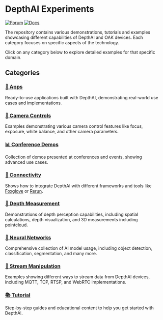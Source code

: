 # DepthAI Experiments

[![Forum](https://img.shields.io/badge/Forum-discuss-orange)](https://discuss.luxonis.com/)
[![Docs](https://img.shields.io/badge/Docs-DepthAI-yellow)](https://docs.luxonis.com)

The repository contains various demonstrations, tutorials and examples showcasing different capabilities of DepthAI and OAK devices. Each category focuses on specific aspects of the technology.

Click on any category below to explore detailed examples for that specific domain.

## Categories

### [📱 Apps](apps/)
Ready-to-use applications built with DepthAI, demonstrating real-world use cases and implementations.

### [🎥 Camera Controls](camera-controls/)
Examples demonstrating various camera control features like focus, exposure, white balance, and other camera parameters.

### [📊 Conference Demos](conference-demos/)
Collection of demos presented at conferences and events, showing advanced use cases.

### [🔌 Connectivity](connectivity/)
Shows how to integrate DepthAI with different frameworks and tools like [Foxglove](https://docs.foxglove.dev/docs/introduction/) or [Rerun](https://rerun.io/docs/getting-started/what-is-rerun).

### [📏 Depth Measurement](depth-measurement/)
Demonstrations of depth perception capabilities, including spatial calculations, depth visualization, and 3D measurements including pointcloud.

### [🧠 Neural Networks](neural-networks/)
Comprehensive collection of AI model usage, including object detection, classification, segmentation, and many more.

### [🔄 Stream Manipulation](stream-manipulation/)
Examples showing different ways to stream data from DepthAI devices, including MQTT, TCP, RTSP, and WebRTC implementations.

### [📚 Tutorial](tutorial/)
Step-by-step guides and educational content to help you get started with DepthAI.
